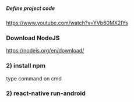##### Define project code
https://www.youtube.com/watch?v=YVb60MX2IYs
### Download NodeJS
https://nodejs.org/en/download/
### 2) install npm
type command on cmd
### 2) react-native run-android
